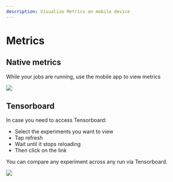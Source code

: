 ```yaml
---
description: Visualize Metrics on mobile device
---
```


# Metrics

## Native metrics

While your jobs are running, use the mobile app to view metrics

![](/images/mobile/metrics.gif)

## Tensorboard

In case you need to access Tensorboard:

* Select the experiments you want to view
* Tap refresh
* Wait until it stops reloading
* Then click on the link

You can compare any experiment across any run via Tensorboard.

![](/images/mobile/tensorboard.gif)

